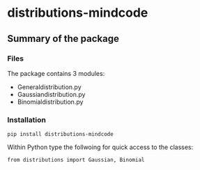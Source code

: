 # distributions-mindcode

## Summary of the package

### Files

The package contains 3 modules:

- Generaldistribution.py
- Gaussiandistribution.py
- Binomialdistribution.py

### Installation

`pip install distributions-mindcode`

Within Python type the follwoing for quick access to the classes:

`from distributions import Gaussian, Binomial`
